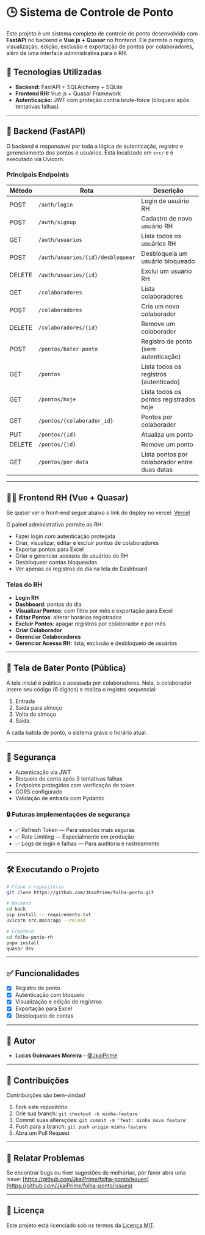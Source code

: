 # 🕒 Sistema de Controle de Ponto

Este projeto é um sistema completo de controle de ponto desenvolvido com **FastAPI** no backend e **Vue.js + Quasar** no frontend. Ele permite o registro, visualização, edição, exclusão e exportação de pontos por colaboradores, além de uma interface administrativa para o RH.

## 🔧 Tecnologias Utilizadas

- **Backend:** FastAPI + SQLAlchemy + SQLite
- **Frontend RH:** Vue.js + Quasar Framework
- **Autenticação:** JWT com proteção contra brute-force (bloqueio após tentativas falhas)

---

## 🚀 Backend (FastAPI)

O backend é responsável por toda a lógica de autenticação, registro e gerenciamento dos pontos e usuários. Está localizado em `src/` e é executado via Uvicorn.

### Principais Endpoints

| Método | Rota                     | Descrição |
|--------|--------------------------|-----------|
| POST   | `/auth/login`            | Login de usuário RH |
| POST   | `/auth/signup`           | Cadastro de novo usuário RH |
| GET    | `/auth/usuarios`         | Lista todos os usuários RH |
| POST   | `/auth/usuarios/{id}/desbloquear` | Desbloqueia um usuário bloqueado |
| DELETE | `/auth/usuarios/{id}`    | Exclui um usuário RH |
| GET    | `/colaboradores`         | Lista colaboradores |
| POST   | `/colaboradores`         | Cria um novo colaborador |
| DELETE | `/colaboradores/{id}`    | Remove um colaborador |
| POST   | `/pontos/bater-ponto`    | Registro de ponto (sem autenticação) |
| GET    | `/pontos`                | Lista todos os registros (autenticado) |
| GET    | `/pontos/hoje`           | Lista todos os pontos registrados hoje |
| GET    | `/pontos/{colaborador_id}` | Pontos por colaborador |
| PUT    | `/pontos/{id}`           | Atualiza um ponto |
| DELETE | `/pontos/{id}`           | Remove um ponto |
| GET    | `/pontos/por-data`       | Lista pontos por colaborador entre duas datas |

---

## 👩‍💼 Frontend RH (Vue + Quasar)
Se quiser ver o front-end segue abaixo o link do deploy no vercel:
[Vercel](https://folha-ponto-six.vercel.app/#/)


O painel administrativo permite ao RH:

- Fazer login com autenticação protegida
- Criar, visualizar, editar e excluir pontos de colaboradores
- Exportar pontos para Excel
- Criar e gerenciar acessos de usuários do RH
- Desbloquear contas bloqueadas
- Ver apenas os registros do dia na tela de Dashboard

### Telas do RH

- **Login RH**
- **Dashboard**: pontos do dia
- **Visualizar Pontos**: com filtro por mês e exportação para Excel
- **Editar Pontos**: alterar horários registrados
- **Excluir Pontos**: apagar registros por colaborador e por mês
- **Criar Colaborador**
- **Gerenciar Colaboradores**
- **Gerenciar Acesso RH**: lista, exclusão e desbloqueio de usuários

---

## 📲 Tela de Bater Ponto (Pública)

A tela inicial é pública e acessada por colaboradores. Nela, o colaborador insere seu código (6 dígitos) e realiza o registro sequencial:

1. Entrada
2. Saída para almoço
3. Volta do almoço
4. Saída

A cada batida de ponto, o sistema grava o horário atual.

---

## 🔐 Segurança

- Autenticação via JWT
- Bloqueio de conta após 3 tentativas falhas
- Endpoints protegidos com verificação de token
- CORS configurado
- Validação de entrada com Pydantic

### 🔒 Futuras implementações de segurança

- ✅ Refresh Token — Para sessões mais seguras
- ✅ Rate Limiting — Especialmente em produção
- ✅ Logs de login e falhas — Para auditoria e rastreamento

---

## 🛠️ Executando o Projeto

```bash
# Clone o repositório
git clone https://github.com/JkaiPrime/folha-ponto.git

# Backend
cd back
pip install -r requirements.txt
uvicorn src.main:app --reload

# Frontend
cd folha-ponto-rh
pnpm install
quasar dev
```

---

## ✅ Funcionalidades

- [x] Registro de ponto
- [x] Autenticação com bloqueio
- [x] Visualização e edição de registros
- [x] Exportação para Excel
- [x] Desbloqueio de contas

---

## 👤 Autor

- **Lucas Guimaraes Moreira** - [@JkaiPrime](https://github.com/JkaiPrime)

---

## 🤝 Contribuições

Contribuições são bem-vindas!  

1. Fork este repositório
2. Crie sua branch: `git checkout -b minha-feature`
3. Commit suas alterações: `git commit -m 'feat: minha nova feature'`
4. Push para a branch: `git push origin minha-feature`
5. Abra um Pull Request

---

## 🐛 Relatar Problemas

Se encontrar bugs ou tiver sugestões de melhorias, por favor abra uma issue:
[https://github.com/JkaiPrime/folha-ponto/issues](https://github.com/JkaiPrime/folha-ponto/issues)

---

## 📃 Licença

Este projeto está licenciado sob os termos da [Licença MIT](./LICENSE).
